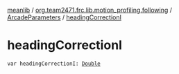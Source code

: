 [meanlib](../../index.md) / [org.team2471.frc.lib.motion_profiling.following](../index.md) / [ArcadeParameters](index.md) / [headingCorrectionI](./heading-correction-i.md)

# headingCorrectionI

`var headingCorrectionI: `[`Double`](https://kotlinlang.org/api/latest/jvm/stdlib/kotlin/-double/index.html)